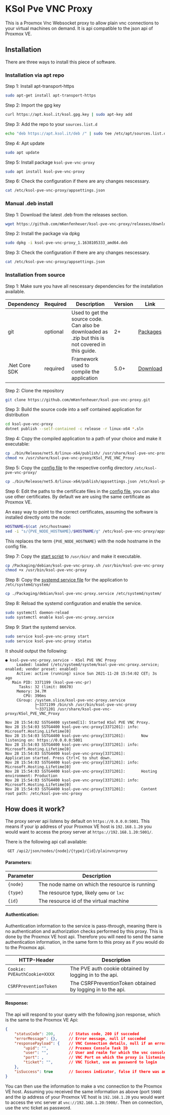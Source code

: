 # KSol Pve VNC Proxy

This is a Proxmox Vnc Websocket proxy to allow plain vnc connections to your virtual machines on demand.
It is api compatible to the json api of Proxmox VE.

## Installation

There are three ways to install this piece of software.

### Installation via apt repo

Step 1: Install apt-transport-https
```bash
sudo apt-get install apt-transport-https
```
Step 2: Import the gpg key
```bash
curl https://apt.ksol.it/ksol.gpg.key | sudo apt-key add
```

Step 3: Add the repo to your `sources.list.d` 
```bash
echo "deb https://apt.ksol.it/deb /" | sudo tee /etc/apt/sources.list.d/apt-ksol.list
```

Step 4: Apt update
```bash
sudo apt update
```

Step 5: Install package `ksol-pve-vnc-proxy`
```bash
sudo apt install ksol-pve-vnc-proxy
```

Step 6: Check the configuration if there are any changes nescessary.
```bash
cat /etc/ksol-pve-vnc-proxy/appsettings.json
```

### Manual .deb install

Step 1: Download the latest .deb from the releases section.
```bash
wget https://github.com/mKenfenheuer/ksol-pve-vnc-proxy/releases/download/1.x/ksol-pve-vnc-proxy_1.1638105333_amd64.deb
```

Step 2: Install the package via dpkg
```bash
sudo dpkg -i ksol-pve-vnc-proxy_1.1638105333_amd64.deb
```

Step 3: Check the configuration if there are any changes nescessary.
```bash
cat /etc/ksol-pve-vnc-proxy/appsettings.json
```

### Installation from source

Step 1: Make sure you have all nescessary dependencies for the installation available.

| Dependency | Required | Description | Version | Link |
|---|---|---|---|---|
| git | optional | Used to get the source code. Can also be downloaded as .zip but this is not covered in this guide. | 2+ | [Packages](https://git-scm.com/download/linux) | 
| .Net Core SDK | required | Framework used to compile the application | 5.0+ | [Download](https://dotnet.microsoft.com/download/dotnet/5.0) |

Step 2: Clone the repository

```bash
git clone https://github.com/mKenfenheuer/ksol-pve-vnc-proxy.git
```

Step 3: Build the source code into a self contained application for distribution

```bash
cd ksol-pve-vnc-proxy
dotnet publish --self-contained -c release -r linux-x64 *.sln
```

Step 4: Copy the compiled application to a path of your choice and make it executable:

```bash
cp ./bin/Release/net5.0/linux-x64/publish/ /usr/share/ksol-pve-vnc-proxy/
chmod +x /usr/share/ksol-pve-vnc-proxy/KSol_PVE_VNC_Proxy
```

Step 5: Copy the [config file](./appsettings.json) to the respective config directory `/etc/ksol-pve-vnc-proxy/`

```bash
cp ./bin/Release/net5.0/linux-x64/publish/appsettings.json /etc/ksol-pve-vnc-proxy/appsettings.json
```

Step 6: Edit the paths to the certificate files in the [config file](./appsettings.json), you can also use other certificates. By default we are using the same certificate as Proxmox VE.

An easy way to point to the correct certificates, assuming the software is installed directly onto the node:

```bash
HOSTNAME=$(cat /etc/hostname)
sed -i "s/{PVE_NODE_HOSTNAME}/$HOSTNAME/g" /etc/ksol-pve-vnc-proxy/appsettings.json
```

This replaces the term `{PVE_NODE_HOSTNAME}` with the node hostname in the config file.

Step 7: Copy the [start script](./Packaging/debian/ksol-pve-vnc-proxy.sh) to `/usr/bin/` and make it executable.

```bash
cp /Packaging/debian/ksol-pve-vnc-proxy.sh /usr/bin/ksol-pve-vnc-proxy
chmod +x /usr/bin/ksol-pve-vnc-proxy
```

Step 8: Copy the [systemd service file](./Packaging/debian/ksol-pve-vnc-proxy.service) for the application to `/etc/systemd/system/`

```bash
cp ./Packaging/debian/ksol-pve-vnc-proxy.service /etc/systemd/system/
```

Step 8: Reload the systemd configuration and enable the service.

```bash
sudo systemctl daemon-reload
sudo systemctl enable ksol-pve-vnc-proxy.service
```

Step 9: Start the systemd service.

```bash
sudo service ksol-pve-vnc-proxy start
sudo service ksol-pve-vnc-proxy status
```

It should output the following:

```
● ksol-pve-vnc-proxy.service - KSol PVE VNC Proxy
     Loaded: loaded (/etc/systemd/system/ksol-pve-vnc-proxy.service; enabled; vendor preset: enabled)
     Active: active (running) since Sun 2021-11-28 15:54:02 CET; 3s ago
   Main PID: 3371199 (ksol-pve-vnc-pr)
      Tasks: 32 (limit: 86670)
     Memory: 34.7M
        CPU: 396ms
     CGroup: /system.slice/ksol-pve-vnc-proxy.service
             ├─3371199 /bin/sh /usr/bin/ksol-pve-vnc-proxy
             └─3371201 /usr/share/ksol-pve-vnc-proxy/KSol_PVE_VNC_Proxy

Nov 28 15:54:02 SSTG4400 systemd[1]: Started KSol PVE VNC Proxy.
Nov 28 15:54:03 SSTG4400 ksol-pve-vnc-proxy[3371201]: info: Microsoft.Hosting.Lifetime[0]
Nov 28 15:54:03 SSTG4400 ksol-pve-vnc-proxy[3371201]:       Now listening on: https://0.0.0.0:5001
Nov 28 15:54:03 SSTG4400 ksol-pve-vnc-proxy[3371201]: info: Microsoft.Hosting.Lifetime[0]
Nov 28 15:54:03 SSTG4400 ksol-pve-vnc-proxy[3371201]:       Application started. Press Ctrl+C to shut down.
Nov 28 15:54:03 SSTG4400 ksol-pve-vnc-proxy[3371201]: info: Microsoft.Hosting.Lifetime[0]
Nov 28 15:54:03 SSTG4400 ksol-pve-vnc-proxy[3371201]:       Hosting environment: Production
Nov 28 15:54:03 SSTG4400 ksol-pve-vnc-proxy[3371201]: info: Microsoft.Hosting.Lifetime[0]
Nov 28 15:54:03 SSTG4400 ksol-pve-vnc-proxy[3371201]:       Content root path: /etc/ksol-pve-vnc-proxy
```






## How does it work?

The proxy server api listens by default on `https://0.0.0.0:5001`. This means if your ip address of your Proxmox VE host is `192.168.1.20` you would want to access the proxy server at `https://192.168.1.20:5001/`.

There is the following api call available:

`` 
GET /api2/json/nodes/{node}/{type}/{id}/plainvncproxy
``

#### Parameters: 

| Parameter | Description |
|---|---|
| `{node}` | The node name on which the resource is running |
| `{type}` | The resource type, likely `qemu` or  `lxc` |
| `{id}` | The resource id of the virtual machine |

#### Authentication:

Authentication information to the service is pass-through, meaning there is no authentication and authorization checks performed by this proxy. This is done by the Proxmox VE host api. Therefore you will need to send the same authentication information, in the same form to this proxy as if you would do to the Proxmox api.

| HTTP-Header | Description |
|---|---|
| `Cookie: PVEAuthCookie=XXXX` | The PVE auth cookie obtained by logging in to the api. |
| `CSRFPreventionToken` | The CSRFPreventionToken obtained by logging in to the api. |´

#### Response:

The api will respond to your query with the following json response, which is the same to the Proxmox VE Api:

```json
{
    "statusCode": 200,      // Status code, 200 if succeded
    "errorMessage": {},     // Error message, null if succeded
    "responsePayload": {    // VNC Connection details, null if an error ocurred
        "upid": "",         // Proxmox Console Task ID 
        "user": "",         // User and realm for which the vnc console is started. 
        "port": ,           // VNC Port on which the proxy is listening 
        "ticket": "",       // VNC Ticket, use as password to login
    },
    "isSuccess": true       // Success indicator, false if there was an error
}
```

You can then use the information to make a vnc connection to the Proxmox VE host.
Assuming you received the same information as above (port `5900`) and the ip address of your Proxmox VE host is `192.168.1.20` you would want to access the vnc server at `vnc://192.168.1.20:5900/`. Then on connection, use the vnc ticket as password.
